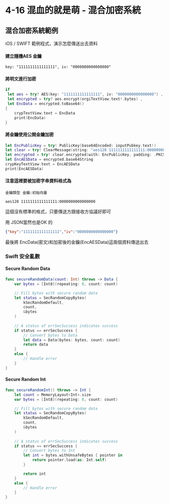 # 4-16 混血的就是萌 - 混合加密系統



## 混合加密系統範例

 iOS / SWIFT 範例程式，演示怎麼傳送出去資料

#### 建立隨機AES 金鑰

````
key: "1111111111111111", iv: "0000000000000000"
````

#### 將明文進行加密

```swift
if
 let aes = try? AES(key: "1111111111111111", iv: "0000000000000000") , // aes128
 let encrypted = try? aes.encrypt(orgiTextView.text!.bytes) ,
 let EncData = encrypted.toBase64()
{
	crypTextView.text = EncData
	print(EncData)
}
```

#### 將金鑰使用公開金鑰加密

```swift
let EncPublicKey = try! PublicKey(base64Encoded: inputPubkey.text!)
let clear = try! ClearMessage(string: "aes128 1111111111111111:0000000000000000", using: .utf8)
let encrypted = try! clear.encrypted(with: EncPublicKey, padding: .PKCS1)
let EncAESData = encrypted.base64String
crypKeyTextView.text = EncAESData
print(EncAESData)
```



#### 注意這裡要被加密字串資料格式為

```
金鑰類型 金鑰:初始向量
```

```
aes128 1111111111111111:0000000000000000
```

這個沒有標準的格式，只要傳送方跟接收方協議好即可

用 JSON當然也是OK 的

```json
{"key":"1111111111111111","iv":"0000000000000000"}
```



最後將 EncData(密文)和加密後的金鑰(EncAESData)這兩個資料傳送出去





### Swift 安全亂數



#### Secure Random Data

```swift
func secureRandomData(count: Int) throws -> Data {
    var bytes = [Int8](repeating: 0, count: count)

    // Fill bytes with secure random data
    let status = SecRandomCopyBytes(
        kSecRandomDefault, 
        count, 
        &bytes
    )
    
    // A status of errSecSuccess indicates success
    if status == errSecSuccess {
        // Convert bytes to Data
        let data = Data(bytes: bytes, count: count)
        return data
    }
    else {
        // Handle error
    }
}
```



#### Secure Random Int

```swift
func secureRandomInt() throws -> Int {
    let count = MemoryLayout<Int>.size
    var bytes = [Int8](repeating: 0, count: count)

    // Fill bytes with secure random data
    let status = SecRandomCopyBytes(
        kSecRandomDefault, 
        count, 
        &bytes
    )
    
    // A status of errSecSuccess indicates success
    if status == errSecSuccess {
        // Convert bytes to Int
        let int = bytes.withUnsafeBytes { pointer in
            return pointer.load(as: Int.self)
        }

        return int
    }
    else {
        // Handle error
    }
}
```

